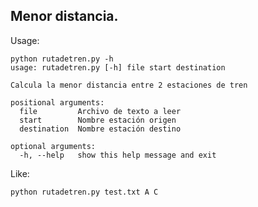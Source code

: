 Menor distancia.
----------------

Usage:

    python rutadetren.py -h
    usage: rutadetren.py [-h] file start destination

    Calcula la menor distancia entre 2 estaciones de tren

    positional arguments:
      file         Archivo de texto a leer
      start        Nombre estación origen
      destination  Nombre estación destino

    optional arguments:
      -h, --help   show this help message and exit


Like:

    python rutadetren.py test.txt A C
